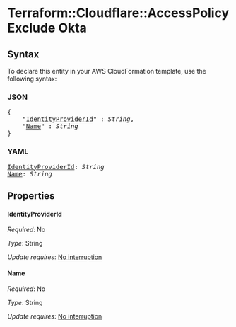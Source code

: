 # Terraform::Cloudflare::AccessPolicy Exclude Okta

## Syntax

To declare this entity in your AWS CloudFormation template, use the following syntax:

### JSON

<pre>
{
    "<a href="#identityproviderid" title="IdentityProviderId">IdentityProviderId</a>" : <i>String</i>,
    "<a href="#name" title="Name">Name</a>" : <i>String</i>
}
</pre>

### YAML

<pre>
<a href="#identityproviderid" title="IdentityProviderId">IdentityProviderId</a>: <i>String</i>
<a href="#name" title="Name">Name</a>: <i>String</i>
</pre>

## Properties

#### IdentityProviderId

_Required_: No

_Type_: String

_Update requires_: [No interruption](https://docs.aws.amazon.com/AWSCloudFormation/latest/UserGuide/using-cfn-updating-stacks-update-behaviors.html#update-no-interrupt)

#### Name

_Required_: No

_Type_: String

_Update requires_: [No interruption](https://docs.aws.amazon.com/AWSCloudFormation/latest/UserGuide/using-cfn-updating-stacks-update-behaviors.html#update-no-interrupt)

